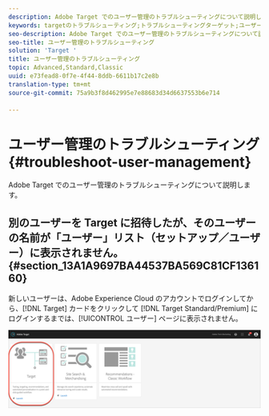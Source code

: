```yaml
---
description: Adobe Target でのユーザー管理のトラブルシューティングについて説明します。
keywords: targetのトラブルシューティング;トラブルシューティングターゲット;ユーザー;ユーザー管理
seo-description: Adobe Target でのユーザー管理のトラブルシューティングについて説明します。
seo-title: ユーザー管理のトラブルシューティング
solution: 'Target '
title: ユーザー管理のトラブルシューティング
topic: Advanced,Standard,Classic
uuid: e73fead8-0f7e-4f44-8ddb-6611b17c2e8b
translation-type: tm+mt
source-git-commit: 75a9b3f8d462995e7e88683d34d6637553b6e714

---
```



# ユーザー管理のトラブルシューティング{#troubleshoot-user-management}

Adobe Target でのユーザー管理のトラブルシューティングについて説明します。

## 別のユーザーを Target に招待したが、そのユーザーの名前が「ユーザー」リスト（セットアップ／ユーザー）に表示されません。 {#section_13A1A9697BA44537BA569C81CF136160}

新しいユーザーは、Adobe Experience Cloud のアカウントでログインしてから、[!DNL Target] カードをクリックして [!DNL Target Standard/Premium] にログインするまでは、[!UICONTROL ユーザー] ページに表示されません。

![ターゲットカード](/help/administrating-target/assets/target_card_new.png)